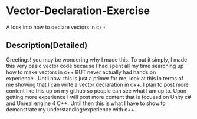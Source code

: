 # Vector-Declaration-Exercise
A look into how to declare vectors in c++

## Description(Detailed)
  Greetings! you may be wondering why I made this. To put it simply, I made this very basic vector code because I had spent all my time searching up how to make vectors in c++ BUT never actually had hands on experience...Until now. this is just a primer for me, look at this in terms of me showing that I can write a vector  declaration in c++. I plan to post more content like this up on my github so people can see what I am up to. Upon getting more experience I will post more content that is focuesd on Unity c# and Unreal engine 4 C++. Until then this is what I have to show to demonstrate my understanding/experience with c++.
